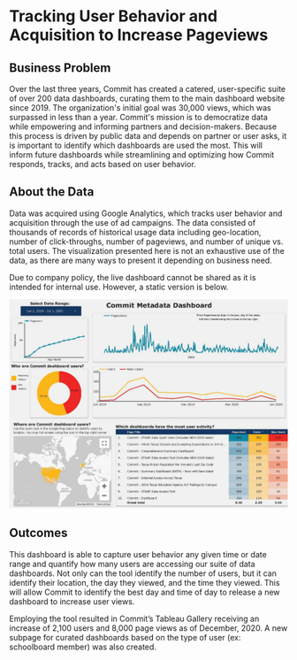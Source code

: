 # Tracking User Behavior and Acquisition to Increase Pageviews

## Business Problem
Over the last three years, Commit has created a catered, user-specific suite of over 200 data dashboards, curating them to the main dashboard website since 2019. The organization's initial goal was 30,000 views, which was surpassed in less than a year. Commit's mission is to democratize data while empowering and informing partners and decision-makers. Because this process is driven by public data and depends on partner or user asks, it is important to identify which dashboards are used the most. This will inform future dashboards while streamlining and optimizing how Commit responds, tracks, and acts based on user behavior.  

## About the Data 
Data was acquired using Google Analytics, which tracks user behavior and acquisition through the use of ad campaigns. The data consisted of thousands of records of historical usage data including geo-location, number of click-throughs, number of pageviews, and number of unique vs. total users. The visualization presented here is not an exhaustive use of the data, as there are many ways to present it depending on business need. 

Due to company policy, the live dashboard cannot be shared as it is intended for internal use. However, a static version is below. 

![](https://github.com/vladimir-dinolov/Data-Science-Portfolio/blob/main/images/Commit%20Meta%20Dashboard%20V4.jpg?raw=true)

## Outcomes 
This dashboard is able to capture user behavior any given time or date range and quantify how many users are accessing our suite of data dashboards. Not only can the tool identify the number of users, but it can identify their location, the day they viewed, and the time they viewed. This will allow Commit to identify the best day and time of day to release a new dashboard to increase user views. 

Employing the tool resulted in Commit’s Tableau Gallery receiving an increase of 2,100 users and 8,000 page views as of December, 2020. A new subpage for curated dashboards based on the type of user (ex: schoolboard member) was also created. 
